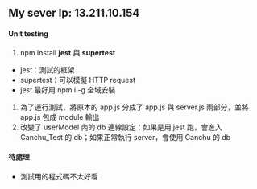 ## My sever Ip: 13.211.10.154

#### Unit testing

1. npm install **jest** 與 **supertest**

- jest：測試的框架
- supertest：可以模擬 HTTP request
- jest 最好用 npm i -g 全域安裝

1. 為了運行測試，將原本的 app.js 分成了 app.js 與 server.js 兩部分，並將 app.js 包成 module 輸出
1. 改變了 userModel 內的 db 連線設定：如果是用 jest 跑，會進入 Canchu_Test 的 db；如果正常執行 server，會使用 Canchu 的 db

#### 待處理

- 測試用的程式碼不太好看

